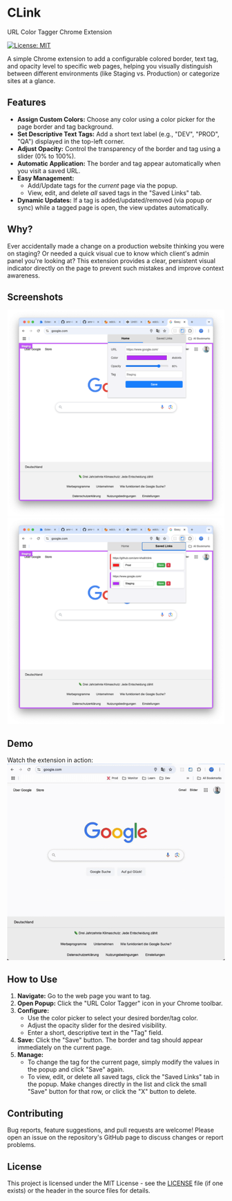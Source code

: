 # CLink

URL Color Tagger Chrome Extension

[![License: MIT](https://img.shields.io/badge/License-MIT-yellow.svg)](https://opensource.org/licenses/MIT)

A simple Chrome extension to add a configurable colored border, text tag, and opacity level to specific web pages, helping you visually distinguish between different environments (like Staging vs. Production) or categorize sites at a glance.

## Features

- **Assign Custom Colors:** Choose any color using a color picker for the page border and tag background.
- **Set Descriptive Text Tags:** Add a short text label (e.g., "DEV", "PROD", "QA") displayed in the top-left corner.
- **Adjust Opacity:** Control the transparency of the border and tag using a slider (0% to 100%).
- **Automatic Application:** The border and tag appear automatically when you visit a saved URL.
- **Easy Management:**
  - Add/Update tags for the _current_ page via the popup.
  - View, edit, and delete _all_ saved tags in the "Saved Links" tab.
- **Dynamic Updates:** If a tag is added/updated/removed (via popup or sync) while a tagged page is open, the view updates automatically.

## Why?

Ever accidentally made a change on a production website thinking you were on staging? Or needed a quick visual cue to know which client's admin panel you're looking at? This extension provides a clear, persistent visual indicator directly on the page to prevent such mistakes and improve context awareness.

## Screenshots

![Home Tab](media/img1.png)
![History Tab](media/img2.png)

## Demo

Watch the extension in action:
![Demo](media/demo.gif)

## How to Use

1.  **Navigate:** Go to the web page you want to tag.
2.  **Open Popup:** Click the "URL Color Tagger" icon in your Chrome toolbar.
3.  **Configure:**
    - Use the color picker to select your desired border/tag color.
    - Adjust the opacity slider for the desired visibility.
    - Enter a short, descriptive text in the "Tag" field.
4.  **Save:** Click the "Save" button. The border and tag should appear immediately on the current page.
5.  **Manage:**
    - To change the tag for the current page, simply modify the values in the popup and click "Save" again.
    - To view, edit, or delete all saved tags, click the "Saved Links" tab in the popup. Make changes directly in the list and click the small "Save" button for that row, or click the "X" button to delete.

## Contributing

Bug reports, feature suggestions, and pull requests are welcome! Please open an issue on the repository's GitHub page to discuss changes or report problems.

## License

This project is licensed under the MIT License - see the [LICENSE](LICENSE) file (if one exists) or the header in the source files for details.
